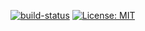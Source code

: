 [![build-status](https://img.shields.io/travis/2start/pyback.svg)](https://travis-ci.org/2start/pyback)
[![License: MIT](https://img.shields.io/badge/License-MIT-yellow.svg)](https://opensource.org/licenses/MIT)
